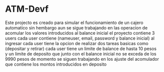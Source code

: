 # ATM-Devf
Este projecto es creado para simular el funcionamiento de un cajero automatico
sin hembargo aun se sigue trabajando en las operacion de acomular los valores introducidos al balance inicial
el proyecto contiene 3 users
cada user contiene (nameuser, email, password y balance inicial)
al ingresar cada user tiene la opcion de realizar dos tareas basicas como (depositar y retirar)
cada user tiene un limite de balance de hasta 10 pesos y un limite de deposito que junto con el balance inicial no se exceda de los 9990 pesos
de momento se siguen trabajando en los ajuste del acomulador que contiene los montos introducidos en deposito
